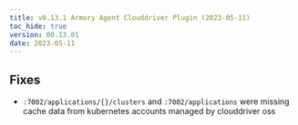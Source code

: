 ```yaml
---
title: v0.13.1 Armory Agent Clouddriver Plugin (2023-05-11)
toc_hide: true
version: 00.13.01
date: 2023-05-11
---
```


## Fixes
* `:7002/applications/{}/clusters` and `:7002/applications` were missing cache data from kubernetes accounts managed by clouddriver oss
